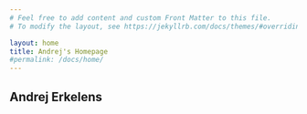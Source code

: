 ```yaml
---
# Feel free to add content and custom Front Matter to this file.
# To modify the layout, see https://jekyllrb.com/docs/themes/#overriding-theme-defaults

layout: home
title: Andrej's Homepage
#permalink: /docs/home/
---
```

<link rel="stylesheet" type="text/css" href="https://ae20cg.github.io/docs/assets/css/style.scss">

<h2> Andrej Erkelens </h2>
